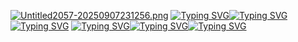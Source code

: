 [![Untitled2057-20250907231256.png](https://i.postimg.cc/vHZp8R2w/Untitled2057-20250907231256.png)](https://postimg.cc/hhNCMYq2)
[![Typing SVG](https://readme-typing-svg.herokuapp.com?font=Neucha&size=25&letterSpacing=2px&duration=1&pause=5000&color=FF0000&repeat=false&width=435&lines=willow)](https://git.io/typing-svg)[![Typing SVG](https://readme-typing-svg.herokuapp.com?font=Neucha&size=25&letterSpacing=2px&duration=1&pause=5000&color=FFFFFF&repeat=false&width=435&lines=%E2%82%92%E1%B5%A3)](https://git.io/typing-svg)[![Typing SVG](https://readme-typing-svg.herokuapp.com?font=Neucha&size=25&letterSpacing=2px&duration=1&pause=5000&color=FF7900&repeat=false&width=435&lines=dakota)](https://git.io/typing-svg)
[![Typing SVG](https://readme-typing-svg.herokuapp.com?font=Neucha&size=25&letterSpacing=2px&duration=1&pause=5000&color=FFE900&repeat=false&width=435&lines=she+)](https://git.io/typing-svg)[![Typing SVG](https://readme-typing-svg.herokuapp.com?font=Neucha&size=25&letterSpacing=2px&duration=1&pause=5000&color=0DFF00&repeat=false&width=435&lines=%E3%85%A4%E3%82%9B++)](https://git.io/typing-svg)[![Typing SVG](https://readme-typing-svg.herokuapp.com?font=Neucha&size=25&letterSpacing=2px&duration=1&pause=5000&color=0500FF&repeat=false&width=435&lines=her)](https://git.io/typing-svg)
